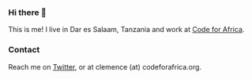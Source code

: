 ### Hi there 👋

This is me! I live in Dar es Salaam, Tanzania and work at [Code for Africa](https://codeforafrica.org).

### Contact

Reach me on [Twitter](https://twitter.com/kilemensi), or at clemence (at) codeforafrica.org.
